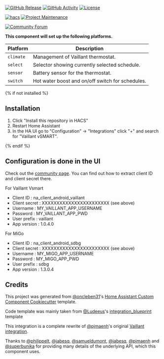 [![GitHub Release][releases-shield]][releases]
[![GitHub Activity][commits-shield]][commits]
[![License][license-shield]][license]

[![hacs][hacs-shield]][hacs]
[![Project Maintenance][maintainer-shield]][maintainer]

[![Community Forum][forum-shield]][forum]

**This component will set up the following platforms.**

| Platform        | Description                                      |
| --------------- | ------------------------------------------------ |
| `climate`       | Management of Vaillant thermostat.               |
| `select`        | Selector showing currently selected schedule.    |
| `sensor`        | Battery sensor for the thermostat.               |
| `switch`        | Hot water boost and on/off switch for schedules. |

{% if not installed %}

## Installation

1. Click "Install this repository in HACS"
1. Restart Home Assistant
1. In the HA UI go to "Configuration" -> "Integrations" click "+" and search for "Vaillant vSMART".

{% endif %}

## Configuration is done in the UI

Check out the [community page](https://community.home-assistant.io/t/added-support-for-vaillant-thermostat-how-to-integrate-in-official-release/31858). You can find out how to extract client ID and client secret there.

For Vaillant Vsmart
- Client ID : na_client_android_vaillant
- Client secret : XXXXXXXXXXXXXXXXXXXXXXX (see above)
- Username : MY_VAILLANT_APP_USERNAME
- Password : MY_VAILLANT_APP_PWD
- User prefix : vaillant
- App version : 1.0.4.0

For MiGo
- Client ID : na_client_android_sdbg
- Client secret : XXXXXXXXXXXXXXXXXXXXXXX (see above)
- Username : MY_MIGO_APP_USERNAME
- Password : MY_MIGO_APP_PWD
- User prefix : sdbg
- App version : 1.3.0.4

<!---->

## Credits

This project was generated from [@oncleben31](https://github.com/oncleben31)'s [Home Assistant Custom Component Cookiecutter](https://github.com/oncleben31/cookiecutter-homeassistant-custom-component) template.

Code template was mainly taken from [@Ludeeus](https://github.com/ludeeus)'s [integration_blueprint](https://github.com/custom-components/integration_blueprint) template

This integration is a complete rewrite of [@pjmaenh](https://github.com/pjmaenh)'s original [Vaillant integration](https://github.com/pjmaenh/home-assistant-vaillant).

Thanks to [@philippelt](https://github.com/philippelt), [@jabesq](https://github.com/jabesq), [@samueldumont](https://github.com/samueldumont), [@jabesq](https://github.com/jabesq), [@pjmaenh](https://github.com/pjmaenh) and [@superbunika](https://github.com/superbunika) for providing many details of the underlying API, which this component uses.


[maintainer]: https://github.com/MislavMandaric
[maintainer-shield]: https://img.shields.io/badge/maintainer-%40MislavMandaric-blue.svg?style=for-the-badge

[releases]: https://github.com/MislavMandaric/home-assistant-vaillant-vsmart/releases
[releases-shield]: https://img.shields.io/github/release/MislavMandaric/home-assistant-vaillant-vsmart.svg?style=for-the-badge

[commits]: https://github.com/MislavMandaric/home-assistant-vaillant-vsmart/commits
[commits-shield]: https://img.shields.io/github/commit-activity/y/MislavMandaric/home-assistant-vaillant-vsmart.svg?style=for-the-badge

[license]: https://github.com/MislavMandaric/home-assistant-vaillant-vsmart/blob/master/LICENSE
[license-shield]: https://img.shields.io/github/license/MislavMandaric/home-assistant-vaillant-vsmart.svg?style=for-the-badge

[hacs]: https://hacs.xyz
[hacs-shield]: https://img.shields.io/badge/HACS-Default-orange.svg?style=for-the-badge

[forum]: https://community.home-assistant.io/
[forum-shield]: https://img.shields.io/badge/community-forum-brightgreen.svg?style=for-the-badge
